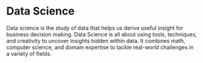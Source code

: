 # Data Science
Data science is the study of data that helps us derive useful insight for business decision making. Data Science is all about using tools, techniques, and creativity to uncover insights hidden within data. It combines math, computer science, and domain expertise to tackle real-world challenges in a variety of fields.

